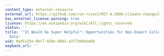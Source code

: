 ```yaml
---
content_type: external-resource
external_url: https://github.com/ron-rivest/MIT-6.S898-climate-change/blob/master/resource_files/2019_student_projects/Cabral_project.pdf
has_external_license_warning: true
license: https://en.wikipedia.org/wiki/All_rights_reserved
status: ''
title: '"It Would be Super Helpful": Opportunities for Non-Expert Collection of Environmental
  Data'
uid: 8ad1125e-8bf7-459e-8801-a3f7360dae69
wayback_url: ''
---
```

